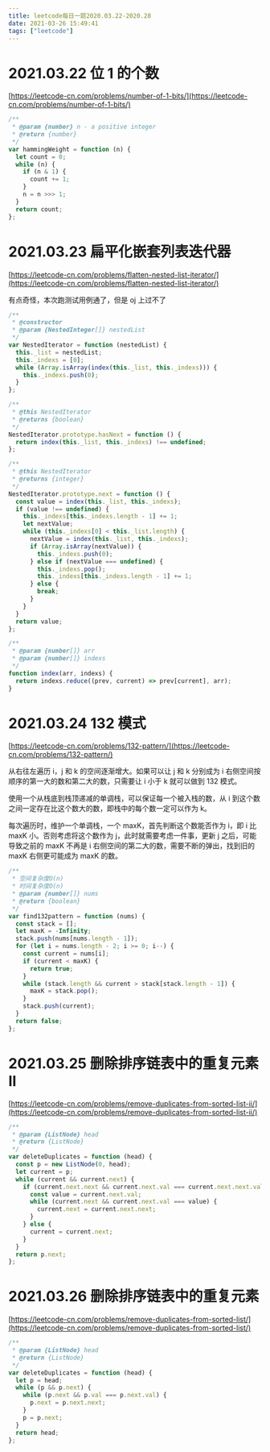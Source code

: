 ```yaml
---
title: leetcode每日一题2020.03.22-2020.28
date: 2021-03-26 15:49:41
tags: ["leetcode"]
---
```


# 2021.03.22 位 1 的个数

[https://leetcode-cn.com/problems/number-of-1-bits/](https://leetcode-cn.com/problems/number-of-1-bits/)

```javascript
/**
 * @param {number} n - a positive integer
 * @return {number}
 */
var hammingWeight = function (n) {
  let count = 0;
  while (n) {
    if (n & 1) {
      count += 1;
    }
    n = n >>> 1;
  }
  return count;
};
```

# 2021.03.23 扁平化嵌套列表迭代器

[https://leetcode-cn.com/problems/flatten-nested-list-iterator/](https://leetcode-cn.com/problems/flatten-nested-list-iterator/)

有点奇怪，本次跑测试用例通了，但是 oj 上过不了

```javascript
/**
 * @constructor
 * @param {NestedInteger[]} nestedList
 */
var NestedIterator = function (nestedList) {
  this._list = nestedList;
  this._indexs = [0];
  while (Array.isArray(index(this._list, this._indexs))) {
    this._indexs.push(0);
  }
};

/**
 * @this NestedIterator
 * @returns {boolean}
 */
NestedIterator.prototype.hasNext = function () {
  return index(this._list, this._indexs) !== undefined;
};

/**
 * @this NestedIterator
 * @returns {integer}
 */
NestedIterator.prototype.next = function () {
  const value = index(this._list, this._indexs);
  if (value !== undefined) {
    this._indexs[this._indexs.length - 1] += 1;
    let nextValue;
    while (this._indexs[0] < this._list.length) {
      nextValue = index(this._list, this._indexs);
      if (Array.isArray(nextValue)) {
        this._indexs.push(0);
      } else if (nextValue === undefined) {
        this._indexs.pop();
        this._indexs[this._indexs.length - 1] += 1;
      } else {
        break;
      }
    }
  }
  return value;
};

/**
 * @param {number[]} arr
 * @param {number[]} indexs
 */
function index(arr, indexs) {
  return indexs.reduce((prev, current) => prev[current], arr);
}
```

# 2021.03.24 132 模式

[https://leetcode-cn.com/problems/132-pattern/](https://leetcode-cn.com/problems/132-pattern/)

从右往左遍历 i，j 和 k 的空间逐渐增大。如果可以让 j 和 k 分别成为 i 右侧空间按顺序的第一大的数和第二大的数，只需要让 i 小于 k 就可以做到 132 模式。

使用一个从栈底到栈顶递减的单调栈，可以保证每一个被入栈的数，从 i 到这个数之间一定存在比这个数大的数，即栈中的每个数一定可以作为 k。

每次遍历时，维护一个单调栈，一个 maxK，首先判断这个数能否作为 i，即 i 比 maxK 小。否则考虑将这个数作为 j，此时就需要考虑一件事，更新 j 之后，可能导致之前的 maxK 不再是 i 右侧空间的第二大的数，需要不断的弹出，找到旧的 maxK 右侧更可能成为 maxK 的数。

```javascript
/**
 * 空间复杂度O(n)
 * 时间复杂度O(n)
 * @param {number[]} nums
 * @return {boolean}
 */
var find132pattern = function (nums) {
  const stack = [];
  let maxK = -Infinity;
  stack.push(nums[nums.length - 1]);
  for (let i = nums.length - 2; i >= 0; i--) {
    const current = nums[i];
    if (current < maxK) {
      return true;
    }
    while (stack.length && current > stack[stack.length - 1]) {
      maxK = stack.pop();
    }
    stack.push(current);
  }
  return false;
};
```

# 2021.03.25 删除排序链表中的重复元素 II

[https://leetcode-cn.com/problems/remove-duplicates-from-sorted-list-ii/](https://leetcode-cn.com/problems/remove-duplicates-from-sorted-list-ii/)

```javascript
/**
 * @param {ListNode} head
 * @return {ListNode}
 */
var deleteDuplicates = function (head) {
  const p = new ListNode(0, head);
  let current = p;
  while (current && current.next) {
    if (current.next.next && current.next.val === current.next.next.val) {
      const value = current.next.val;
      while (current.next && current.next.val === value) {
        current.next = current.next.next;
      }
    } else {
      current = current.next;
    }
  }
  return p.next;
};
```

# 2021.03.26 删除排序链表中的重复元素

[https://leetcode-cn.com/problems/remove-duplicates-from-sorted-list/](https://leetcode-cn.com/problems/remove-duplicates-from-sorted-list/)

```javascript
/**
 * @param {ListNode} head
 * @return {ListNode}
 */
var deleteDuplicates = function (head) {
  let p = head;
  while (p && p.next) {
    while (p.next && p.val === p.next.val) {
      p.next = p.next.next;
    }
    p = p.next;
  }
  return head;
};
```
